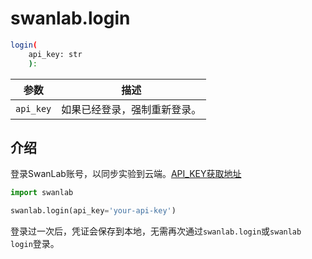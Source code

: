# swanlab.login

``` bash
login(
    api_key: str
    ):
```

| 参数 | 描述 |
| --- | --- |
| `api_key` | 如果已经登录，强制重新登录。|

## 介绍

登录SwanLab账号，以同步实验到云端。[API_KEY获取地址]()

```python
import swanlab

swanlab.login(api_key='your-api-key')

```

登录过一次后，凭证会保存到本地，无需再次通过`swanlab.login`或`swanlab login`登录。